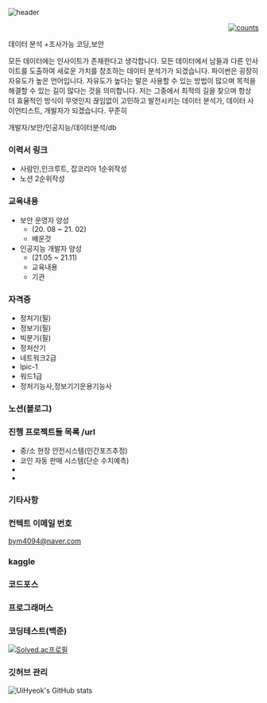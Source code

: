 <!-- 예전 사용 코드
코드포스 스택 [![CodeForces Profile](https://cf.leed.at?id=bym4094)](https://codeforces.com/profile/bym4094)
트로피 [![trophy](https://github-profile-trophy.vercel.app/?username=ByeonUi-Hyeok)](https://github.com/ryo-ma/github-profile-trophy)
-->
![header](https://capsule-render.vercel.app/api?type=waving&height=200&text=Ui-Hyeok's%20Github&fontAlign=76.5&fontAlignY=50&color=gradient&fontSize=45)
<!-- 헤더 참조주소 : https://github.com/kyechan99/capsule-render -->
<!-- 방문자수 시작 -->
<div align=right>
  
[![counts](https://hits.seeyoufarm.com/api/count/incr/badge.svg?url=https%3A%2F%2Fgithub.com%2FByeonUi-Hyeok%2Fhit-counter&count_bg=%23B8B8B8&title_bg=%23000000&icon=&icon_color=%23E7E7E7&title=%EB%B0%A9%EB%AC%B8&edge_flat=false)](https://hits.seeyoufarm.com)

</div>
<!-- 방문자수 끝 -->
<!-----------\--------------------------------------------------------------------------------------------------------------------------------------------------------->
<!------------------------------------------------------------------이상 해더부분완료 // 아래부분부터------------------------------------------------------------------->





데이터 분석 +조사가능
코딩,보안


모든 데이터에는 인사이트가 존재한다고 생각합니다. 모든 데이터에서 남들과 다른 인사이트를 도출하여 새로운 가치를 창조하는 데이터 분석가가 되겠습니다.
파이썬은 굉장히 자유도가 높은 언어입니다. 자유도가 높다는 말은 사용할 수 있는 방법이 많으며 목적을 해결할 수 있는 길이 많다는 것을 의미합니다. 저는 그중에서 최적의 길을 찾으며 항상 더 효율적인 방식이 무엇인지 끊임없이 고민하고 발전시키는 데이터 분석가, 데이터 사이언티스트, 개발자가 되겠습니다.
꾸준히

개발자/보안/인공지능/데이터분석/db
### 이력서 링크
- 사람인,인크루트, 잡코리아 1순위작성
- 노션 2순위작성
### 교육내용
- 보안 운영자 양성
   - (20. 08 ~ 21. 02)
   - 배운것
- 인공지능 개발자 양성
   - (21.05 ~ 21.11)
   - 교육내용
   - 기관
### 자격증
- 정처기(필)
- 정보기(필)
- 빅분기(필)
- 정처산기
- 네트워크2급
- lpic-1
- 워드1급
- 정처기능사,정보기기운용기능사
### 노션(블로그)

### 진행 프로젝트들 목록 /url
- 중/소 현장 안전시스템(인간포즈추정)
- 코인 자동 판매 시스템(단순 수치예측)
-
-

### 기타사항

### 컨텍트 이메일 번호
bym4094@naver.com


<!-- 랭킹? -->
### kaggle
### 코드포스
### 프로그래머스
### 코딩테스트(백준)
<!-- 백준 시작 -->
[![Solved.ac프로필](http://mazassumnida.wtf/api/v2/generate_badge?boj=bym4094)](https://solved.ac/bym4094)
<!--오른쪽<img align='right' src="http://mazassumnida.wtf/api/v2/generate_badge?boj=bym4094">-->
<!-- 백준 끝 -->

### 깃허브 관리
<!-- 깃허브 스택 시작 -->

![UiHyeok's GitHub stats](https://github-readme-stats.vercel.app/api?username=ByeonUi-Hyeok&show_icons=true&theme=radical)

<!-- 깃허브 스택 끝 -->

<!--
정처기/정보기 / adsp /sqld / 사조사 2급 / 기술 / ...etc
-->
